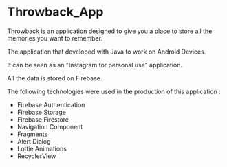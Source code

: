 # Throwback_App
 Throwback is an application designed to give you a place to store all the memories you want to remember.

 The application that developed with Java to work on Android Devices.

 It can be seen as an "Instagram for personal use" application.

 All the data is stored on Firebase.

The following technologies were used in the production of this application : 
- Firebase Authentication
- Firebase Storage
- Firebase Firestore
- Navigation Component
- Fragments
- Alert Dialog
- Lottie Animations
- RecyclerView  
